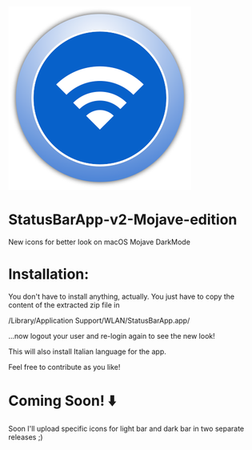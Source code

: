 ![TITLE](https://github.com/Swearie/StatusBarApp-v2-Mojave-edition/blob/master/sbamd.png?raw=true)

# StatusBarApp-v2-Mojave-edition
New icons for better look on macOS Mojave DarkMode

# Installation:
You don't have to install anything, actually.
You just have to copy the content of the extracted zip file in

/Library/Application Support/WLAN/StatusBarApp.app/

...now logout your user and re-login again to see the new look!

This will also install Italian language for the app.

Feel free to contribute as you like!


# Coming Soon! ⬇️
Soon I'll upload specific icons for light bar and dark bar in two separate releases ;)
